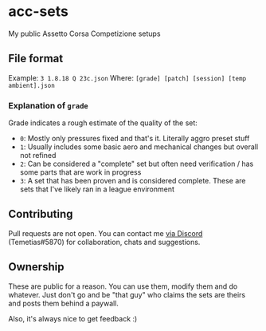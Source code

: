 # acc-sets
My public Assetto Corsa Competizione setups

## File format
Example:
`3 1.8.18 Q 23c.json`
Where:
`[grade] [patch] [session] [temp ambient].json`

### Explanation of `grade`
Grade indicates a rough estimate of the quality of the set:
- `0`: Mostly only pressures fixed and that's it. Literally aggro preset stuff
- `1`: Usually includes some basic aero and mechanical changes but overall not refined
- `2`: Can be considered a "complete" set but often need verification / has some parts that are work in progress
- `3`: A set that has been proven and is considered complete. These are sets that I've likely ran in a league environment

## Contributing
Pull requests are not open. You can contact me [via Discord](https://discordapp.com/users/Temetias#5870) (Temetias#5870) for collaboration, chats and suggestions.

## Ownership
These are public for a reason. You can use them, modify them and do whatever. Just don't go and be "that guy" who claims the sets are theirs and posts them behind a paywall.

Also, it's always nice to get feedback :)
